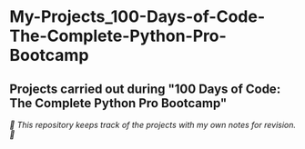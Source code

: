 # **My-Projects_100-Days-of-Code-The-Complete-Python-Pro-Bootcamp**
## **Projects carried out during "100 Days of Code: The Complete Python Pro Bootcamp"**

*📝 This repository keeps track of the projects with my own notes for revision. 📝*
